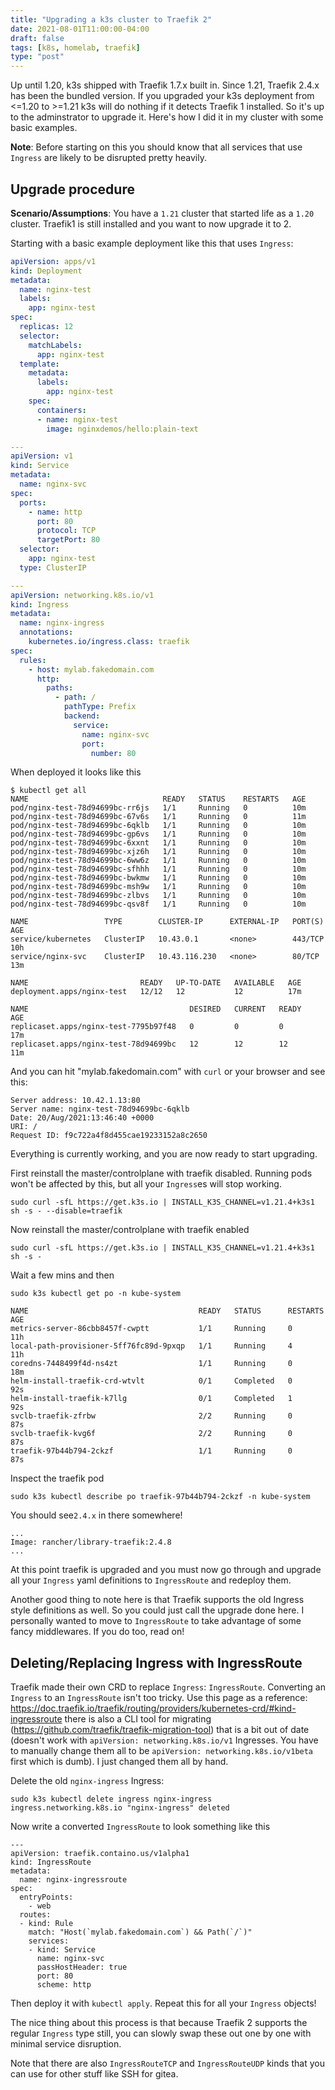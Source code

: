 ```yaml
---
title: "Upgrading a k3s cluster to Traefik 2"
date: 2021-08-01T11:00:00-04:00
draft: false
tags: [k8s, homelab, traefik]
type: "post"
---
```


Up until 1.20, k3s shipped with Traefik 1.7.x built in. Since 1.21, Traefik
2.4.x has been the bundled version. If you upgraded your k3s deployment from
<=1.20 to >=1.21 k3s will do nothing if it detects Traefik 1 installed. So it's
up to the adminstrator to upgrade it. Here's how I did it in my cluster with
some basic examples.

<!--more-->

**Note**: Before starting on this you should know that all services that use
`Ingress` are likely to be disrupted pretty heavily.

## Upgrade procedure

**Scenario/Assumptions**: You have a `1.21` cluster that started life as a
`1.20` cluster. Traefik1 is still installed and you want to now upgrade it to 2.

Starting with a basic example deployment like this that uses `Ingress`:

```yaml
apiVersion: apps/v1
kind: Deployment
metadata:
  name: nginx-test
  labels:
    app: nginx-test
spec:
  replicas: 12
  selector:
    matchLabels:
      app: nginx-test
  template:
    metadata:
      labels:
        app: nginx-test
    spec:
      containers:
      - name: nginx-test
        image: nginxdemos/hello:plain-text

---
apiVersion: v1
kind: Service
metadata:
  name: nginx-svc
spec:
  ports:
    - name: http
      port: 80
      protocol: TCP
      targetPort: 80
  selector:
    app: nginx-test
  type: ClusterIP

---
apiVersion: networking.k8s.io/v1
kind: Ingress
metadata:
  name: nginx-ingress
  annotations:
    kubernetes.io/ingress.class: traefik
spec:
  rules:
    - host: mylab.fakedomain.com
      http:
        paths:
          - path: /
            pathType: Prefix
            backend:
              service:
                name: nginx-svc
                port:
                  number: 80
```

When deployed it looks like this

```
$ kubectl get all
NAME                              READY   STATUS    RESTARTS   AGE
pod/nginx-test-78d94699bc-rr6js   1/1     Running   0          10m
pod/nginx-test-78d94699bc-67v6s   1/1     Running   0          11m
pod/nginx-test-78d94699bc-6qklb   1/1     Running   0          10m
pod/nginx-test-78d94699bc-gp6vs   1/1     Running   0          10m
pod/nginx-test-78d94699bc-6xxnt   1/1     Running   0          10m
pod/nginx-test-78d94699bc-xjz6h   1/1     Running   0          10m
pod/nginx-test-78d94699bc-6ww6z   1/1     Running   0          10m
pod/nginx-test-78d94699bc-sfhhh   1/1     Running   0          10m
pod/nginx-test-78d94699bc-bwkmw   1/1     Running   0          10m
pod/nginx-test-78d94699bc-msh9w   1/1     Running   0          10m
pod/nginx-test-78d94699bc-zlbvs   1/1     Running   0          10m
pod/nginx-test-78d94699bc-qsv8f   1/1     Running   0          10m

NAME                 TYPE        CLUSTER-IP      EXTERNAL-IP   PORT(S)   AGE
service/kubernetes   ClusterIP   10.43.0.1       <none>        443/TCP   10h
service/nginx-svc    ClusterIP   10.43.116.230   <none>        80/TCP    13m

NAME                         READY   UP-TO-DATE   AVAILABLE   AGE
deployment.apps/nginx-test   12/12   12           12          17m

NAME                                    DESIRED   CURRENT   READY   AGE
replicaset.apps/nginx-test-7795b97f48   0         0         0       17m
replicaset.apps/nginx-test-78d94699bc   12        12        12      11m
```

And you can hit "mylab.fakedomain.com" with  `curl` or your browser and see
this:

```
Server address: 10.42.1.13:80
Server name: nginx-test-78d94699bc-6qklb
Date: 20/Aug/2021:13:46:40 +0000
URI: /
Request ID: f9c722a4f8d455cae19233152a8c2650
```

Everything is currently working, and you are now ready to start upgrading.

First reinstall the master/controlplane with traefik disabled. Running pods
won't be affected by this, but all your `Ingress`es will stop working.

```
sudo curl -sfL https://get.k3s.io | INSTALL_K3S_CHANNEL=v1.21.4+k3s1 sh -s - --disable=traefik
```

Now reinstall the master/controlplane with traefik enabled

```
sudo curl -sfL https://get.k3s.io | INSTALL_K3S_CHANNEL=v1.21.4+k3s1 sh -s -
```

Wait a few mins and then

```
sudo k3s kubectl get po -n kube-system

NAME                                      READY   STATUS      RESTARTS   AGE
metrics-server-86cbb8457f-cwptt           1/1     Running     0          11h
local-path-provisioner-5ff76fc89d-9pxqp   1/1     Running     4          11h
coredns-7448499f4d-ns4zt                  1/1     Running     0          18m
helm-install-traefik-crd-wtvlt            0/1     Completed   0          92s
helm-install-traefik-k7llg                0/1     Completed   1          92s
svclb-traefik-zfrbw                       2/2     Running     0          87s
svclb-traefik-kvg6f                       2/2     Running     0          87s
traefik-97b44b794-2ckzf                   1/1     Running     0          87s
```

Inspect the traefik pod

```
sudo k3s kubectl describe po traefik-97b44b794-2ckzf -n kube-system
```

You should see`2.4.x` in there somewhere!

```
...
Image: rancher/library-traefik:2.4.8
...
```

At this point traefik is upgraded and you must now go through and upgrade all
your `Ingress` yaml definitions to `IngressRoute` and redeploy them.

Another good thing to note here is that Traefik supports the old Ingress style
definitions as well. So you could just call the upgrade done here. I personally
wanted to move to `IngressRoute` to take advantage of some fancy middlewares.
If you do too, read on!

## Deleting/Replacing Ingress with IngressRoute

Traefik made their own CRD to replace `Ingress`: `IngressRoute`. Converting an
`Ingress` to an `IngressRoute` isn't too tricky. Use this page as a reference:
<https://doc.traefik.io/traefik/routing/providers/kubernetes-crd/#kind-ingressroute>
there is also a CLI tool for migrating 
(https://github.com/traefik/traefik-migration-tool)
that is a bit out of date (doesn't work with `apiVersion: networking.k8s.io/v1`
Ingresses. You have to manually change them all to be 
`apiVersion: networking.k8s.io/v1beta` first which is dumb). I just changed
them all by hand.

Delete the old  `nginx-ingress` Ingress:

```
sudo k3s kubectl delete ingress nginx-ingress
ingress.networking.k8s.io "nginx-ingress" deleted
```

Now write a converted `IngressRoute` to look something like this

```
---
apiVersion: traefik.containo.us/v1alpha1
kind: IngressRoute
metadata:
  name: nginx-ingressroute
spec:
  entryPoints:
    - web
  routes:
  - kind: Rule
    match: "Host(`mylab.fakedomain.com`) && Path(`/`)"
    services:
    - kind: Service
      name: nginx-svc
      passHostHeader: true
      port: 80
      scheme: http
```

Then deploy it with `kubectl apply`. Repeat this for all your `Ingress` objects!

The nice thing about this process is that because Traefik 2 supports the
regular `Ingress` type still, you can slowly swap these out one by one with
minimal service disruption.

Note that there are also  `IngressRouteTCP` and  `IngressRouteUDP` kinds that
you can use for other stuff like SSH for gitea.

